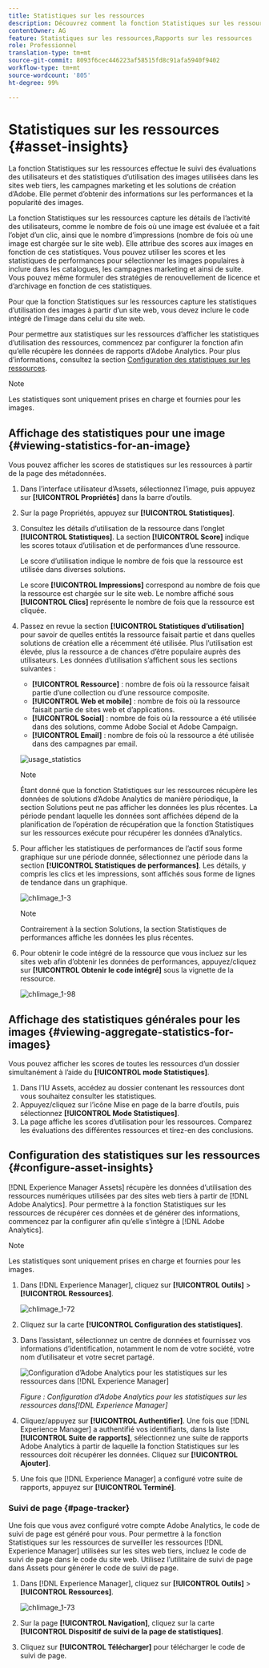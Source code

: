 ```yaml
---
title: Statistiques sur les ressources
description: Découvrez comment la fonction Statistiques sur les ressources permet d’effectuer le suivi des évaluations des utilisateurs et des statistiques d’utilisation des images utilisées dans les sites web tiers, les campagnes marketing et les solutions de création d’Adobe.
contentOwner: AG
feature: Statistiques sur les ressources,Rapports sur les ressources
role: Professionnel
translation-type: tm+mt
source-git-commit: 8093f6cec446223af58515fd8c91afa5940f9402
workflow-type: tm+mt
source-wordcount: '805'
ht-degree: 99%

---
```



# Statistiques sur les ressources {#asset-insights}

La fonction Statistiques sur les ressources effectue le suivi des évaluations des utilisateurs et des statistiques d’utilisation des images utilisées dans les sites web tiers, les campagnes marketing et les solutions de création d’Adobe. Elle permet d’obtenir des informations sur les performances et la popularité des images.

La fonction Statistiques sur les ressources capture les détails de l’activité des utilisateurs, comme le nombre de fois où une image est évaluée et a fait l’objet d’un clic, ainsi que le nombre d’impressions (nombre de fois où une image est chargée sur le site web). Elle attribue des scores aux images en fonction de ces statistiques. Vous pouvez utiliser les scores et les statistiques de performances pour sélectionner les images populaires à inclure dans les catalogues, les campagnes marketing et ainsi de suite. Vous pouvez même formuler des stratégies de renouvellement de licence et d’archivage en fonction de ces statistiques.

Pour que la fonction Statistiques sur les ressources capture les statistiques d’utilisation des images à partir d’un site web, vous devez inclure le code intégré de l’image dans celui du site web.

Pour permettre aux statistiques sur les ressources d’afficher les statistiques d’utilisation des ressources, commencez par configurer la fonction afin qu’elle récupère les données de rapports d’Adobe Analytics. Pour plus d’informations, consultez la section [Configuration des statistiques sur les ressources](#configure-asset-insights).

>[!NOTE]
>
>Les statistiques sont uniquement prises en charge et fournies pour les images.

## Affichage des statistiques pour une image {#viewing-statistics-for-an-image}

Vous pouvez afficher les scores de statistiques sur les ressources à partir de la page des métadonnées.

1. Dans l’interface utilisateur d’Assets, sélectionnez l’image, puis appuyez sur **[!UICONTROL Propriétés]** dans la barre d’outils.
1. Sur la page Propriétés, appuyez sur **[!UICONTROL Statistiques]**.
1. Consultez les détails d’utilisation de la ressource dans l’onglet **[!UICONTROL Statistiques]**. La section **[!UICONTROL Score]** indique les scores totaux d’utilisation et de performances d’une ressource.

   Le score d’utilisation indique le nombre de fois que la ressource est utilisée dans diverses solutions.

   Le score **[!UICONTROL Impressions]** correspond au nombre de fois que la ressource est chargée sur le site web. Le nombre affiché sous **[!UICONTROL Clics]** représente le nombre de fois que la ressource est cliquée.

1. Passez en revue la section **[!UICONTROL Statistiques d’utilisation]** pour savoir de quelles entités la ressource faisait partie et dans quelles solutions de création elle a récemment été utilisée. Plus l’utilisation est élevée, plus la ressource a de chances d’être populaire auprès des utilisateurs. Les données d’utilisation s’affichent sous les sections suivantes :

   * **[!UICONTROL Ressource]** : nombre de fois où la ressource faisait partie d’une collection ou d’une ressource composite.
   * **[!UICONTROL Web et mobile]** : nombre de fois où la ressource faisait partie de sites web et d’applications.
   * **[!UICONTROL Social]** : nombre de fois où la ressource a été utilisée dans des solutions, comme Adobe Social et Adobe Campaign.
   * **[!UICONTROL Email]** : nombre de fois où la ressource a été utilisée dans des campagnes par email.

   ![usage_statistics](assets/usage_statistics.png)

   >[!NOTE]
   >
   >Étant donné que la fonction Statistiques sur les ressources récupère les données de solutions d’Adobe Analytics de manière périodique, la section Solutions peut ne pas afficher les données les plus récentes. La période pendant laquelle les données sont affichées dépend de la planification de l’opération de récupération que la fonction Statistiques sur les ressources exécute pour récupérer les données d’Analytics.

1. Pour afficher les statistiques de performances de l’actif sous forme graphique sur une période donnée, sélectionnez une période dans la section **[!UICONTROL Statistiques de performances]**. Les détails, y compris les clics et les impressions, sont affichés sous forme de lignes de tendance dans un graphique.

   ![chlimage_1-3](assets/chlimage_1-3.jpeg)

   >[!NOTE]
   >
   >Contrairement à la section Solutions, la section Statistiques de performances affiche les données les plus récentes.

1. Pour obtenir le code intégré de la ressource que vous incluez sur les sites web afin d’obtenir les données de performances, appuyez/cliquez sur **[!UICONTROL Obtenir le code intégré]** sous la vignette de la ressource. <!-- For more information on how to include your Embed code in third-party web pages, see [Using Page Tracker and Embed code in web pages](/help/assets/use-page-tracker.md). -->

   ![chlimage_1-98](assets/chlimage_1-98.png)

## Affichage des statistiques générales pour les images {#viewing-aggregate-statistics-for-images}

Vous pouvez afficher les scores de toutes les ressources d’un dossier simultanément à l’aide du **[!UICONTROL mode Statistiques]**.

1. Dans l’IU Assets, accédez au dossier contenant les ressources dont vous souhaitez consulter les statistiques.
1. Appuyez/cliquez sur l’icône Mise en page de la barre d’outils, puis sélectionnez **[!UICONTROL Mode Statistiques]**.
1. La page affiche les scores d’utilisation pour les ressources. Comparez les évaluations des différentes ressources et tirez-en des conclusions.

<!-- TBD: Commenting as Web Console is not available. Document the appropriate OSGi config method if available in CS.

## Schedule background job {#scheduling-background-job}

Asset Insights fetches usage data for assets from Adobe Analytics report suites in a periodic manner. By default, Asset Insights runs a background job every 24 hours at 2 AM to the fetch data. However, you can modify both the frequency and the time by configuring the **[!UICONTROL Adobe CQ DAM Asset Performance Report Sync Job]** service from the web console.

1. Click the [!DNL Experience Manager] logo, and go to **[!UICONTROL Tools]** > **[!UICONTROL Operations]** > **[!UICONTROL Web Console]**.
1. Open the **[!UICONTROL Adobe CQ DAM Asset Performance Report Sync Job]** service configuration.

   ![chlimage_1-99](assets/chlimage_1-99.png)

1. Specify the desired scheduler frequency and the start time for the job in the property scheduler expression. Save the changes.
-->

## Configuration des statistiques sur les ressources {#configure-asset-insights}

[!DNL Experience Manager Assets] récupère les données d’utilisation des ressources numériques utilisées par des sites web tiers à partir de [!DNL Adobe Analytics]. Pour permettre à la fonction Statistiques sur les ressources de récupérer ces données et de générer des informations, commencez par la configurer afin qu’elle s’intègre à [!DNL Adobe Analytics].

>[!NOTE]
>
>Les statistiques sont uniquement prises en charge et fournies pour les images.

1. Dans [!DNL Experience Manager], cliquez sur **[!UICONTROL Outils]** > **[!UICONTROL Ressources]**.

   ![chlimage_1-72](assets/chlimage_1-72.png)

1. Cliquez sur la carte **[!UICONTROL Configuration des statistiques]**.
1. Dans l’assistant, sélectionnez un centre de données et fournissez vos informations d’identification, notamment le nom de votre société, votre nom d’utilisateur et votre secret partagé.

   ![Configuration d’Adobe Analytics pour les statistiques sur les ressources dans [!DNL Experience Manager]](assets/insights_config2.png)

   *Figure : Configuration d’Adobe Analytics pour les statistiques sur les ressources dans[!DNL Experience Manager]*

1. Cliquez/appuyez sur **[!UICONTROL Authentifier]**. Une fois que [!DNL Experience Manager] a authentifié vos identifiants, dans la liste **[!UICONTROL Suite de rapports]**, sélectionnez une suite de rapports Adobe Analytics à partir de laquelle la fonction Statistiques sur les ressources doit récupérer les données. Cliquez sur **[!UICONTROL Ajouter]**.
1. Une fois que [!DNL Experience Manager] a configuré votre suite de rapports, appuyez sur **[!UICONTROL Terminé]**.

### Suivi de page {#page-tracker}

Une fois que vous avez configuré votre compte Adobe Analytics, le code de suivi de page est généré pour vous. Pour permettre à la fonction Statistiques sur les ressources de surveiller les ressources [!DNL Experience Manager] utilisées sur les sites web tiers, incluez le code de suivi de page dans le code du site web. Utilisez l’utilitaire de suivi de page dans Assets pour générer le code de suivi de page. <!--  For more information on how to include your Page Tracker code in third-party web pages, see [Using Page Tracker and Embed code in web pages](/help/assets/use-page-tracker.md). -->

1. Dans [!DNL Experience Manager], cliquez sur **[!UICONTROL Outils]** > **[!UICONTROL Ressources]**.

   ![chlimage_1-73](assets/chlimage_1-73.png)

1. Sur la page **[!UICONTROL Navigation]**, cliquez sur la carte **[!UICONTROL Dispositif de suivi de la page de statistiques]**.
1. Cliquez sur **[!UICONTROL Télécharger]** pour télécharger le code de suivi de page.

<!--

## Using demo package for Asset Insights {#using-demo-package-for-asset-insights}

Using the demo package, you can enable Adobe Asset Insights to capture data from and generate insights for a sample web page.

1. Configure Asset Insights using the instructions in [Configure Asset Insights](#configure-asset-insights).
1. Download the sample [!DNL Experience Manager Assets] package from below and install the package from CRXDE package manager.

   [Get File](assets/insightsdemo.zip)

1. Download the ZIP file containing the sample web page from below and extract on your local file system.

   [Get File](assets/demosite.zip)

1. Click the web page to open it in the web browser.

   >[!CAUTION]
   >
   >Web Page is configured to load asset from the localhost server . In case your server is running somewhere else change server address from localhost to server address in the HTML content of the web page.

   >[!NOTE]
   >
   >The external web page can be in [!DNL Experience Manager] itself.

-->
